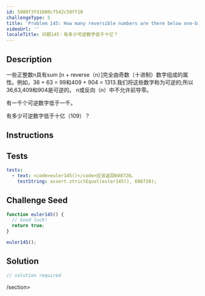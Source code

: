 ```yaml
---
id: 5900f3fd1000cf542c50ff10
challengeType: 5
title: 'Problem 145: How many reversible numbers are there below one-billion?'
videoUrl: ''
localeTitle: 问题145：有多少可逆数字低于十亿？
---
```


## Description
<section id="description">一些正整数n具有sum [n + reverse（n）]完全由奇数（十进制）数字组成的属性。例如，36 + 63 = 99和409 + 904 = 1313.我们将这些数字称为可逆的;所以36,63,409和904是可逆的。 n或反向（n）中不允许前导零。 <p>有一千个可逆数字低于一千。 </p><p>有多少可逆数字低于十亿（109）？ </p></section>

## Instructions
<section id="instructions">
</section>

## Tests
<section id='tests'>

```yml
tests:
  - text: <code>euler145()</code>应该返回608720。
    testString: assert.strictEqual(euler145(), 608720);

```

</section>

## Challenge Seed
<section id='challengeSeed'>

<div id='js-seed'>

```js
function euler145() {
  // Good luck!
  return true;
}

euler145();

```

</div>



</section>

## Solution
<section id='solution'>

```js
// solution required
```

/section>
